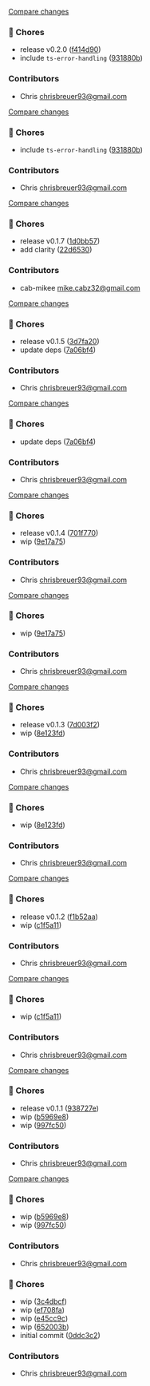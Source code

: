[Compare changes](https://github.com/stacksjs/better-dx/compare/v0.1.7...v0.2.0)

### 🧹 Chores

- release v0.2.0 ([f414d90](https://github.com/stacksjs/better-dx/commit/f414d90))
- include `ts-error-handling` ([931880b](https://github.com/stacksjs/better-dx/commit/931880b))

### Contributors

- Chris <chrisbreuer93@gmail.com>

[Compare changes](https://github.com/stacksjs/better-dx/compare/v0.1.7...HEAD)

### 🧹 Chores

- include `ts-error-handling` ([931880b](https://github.com/stacksjs/better-dx/commit/931880b))

### Contributors

- Chris <chrisbreuer93@gmail.com>

[Compare changes](https://github.com/stacksjs/better-dx/compare/v0.1.5...v0.1.7)

### 🧹 Chores

- release v0.1.7 ([1d0bb57](https://github.com/stacksjs/better-dx/commit/1d0bb57))
- add clarity ([22d6530](https://github.com/stacksjs/better-dx/commit/22d6530))

### Contributors

- cab-mikee <mike.cabz32@gmail.com>

[Compare changes](https://github.com/stacksjs/better-dx/compare/v0.1.4...v0.1.5)

### 🧹 Chores

- release v0.1.5 ([3d7fa20](https://github.com/stacksjs/better-dx/commit/3d7fa20))
- update deps ([7a06bf4](https://github.com/stacksjs/better-dx/commit/7a06bf4))

### Contributors

- Chris <chrisbreuer93@gmail.com>

[Compare changes](https://github.com/stacksjs/better-dx/compare/v0.1.4...HEAD)

### 🧹 Chores

- update deps ([7a06bf4](https://github.com/stacksjs/better-dx/commit/7a06bf4))

### Contributors

- Chris <chrisbreuer93@gmail.com>

[Compare changes](https://github.com/stacksjs/better-dx/compare/v0.1.3...v0.1.4)

### 🧹 Chores

- release v0.1.4 ([701f770](https://github.com/stacksjs/better-dx/commit/701f770))
- wip ([9e17a75](https://github.com/stacksjs/better-dx/commit/9e17a75))

### Contributors

- Chris <chrisbreuer93@gmail.com>

[Compare changes](https://github.com/stacksjs/better-dx/compare/v0.1.3...HEAD)

### 🧹 Chores

- wip ([9e17a75](https://github.com/stacksjs/better-dx/commit/9e17a75))

### Contributors

- Chris <chrisbreuer93@gmail.com>

[Compare changes](https://github.com/stacksjs/development/compare/v0.1.2...v0.1.3)

### 🧹 Chores

- release v0.1.3 ([7d003f2](https://github.com/stacksjs/development/commit/7d003f2))
- wip ([8e123fd](https://github.com/stacksjs/development/commit/8e123fd))

### Contributors

- Chris <chrisbreuer93@gmail.com>

[Compare changes](https://github.com/stacksjs/development/compare/v0.1.2...HEAD)

### 🧹 Chores

- wip ([8e123fd](https://github.com/stacksjs/development/commit/8e123fd))

### Contributors

- Chris <chrisbreuer93@gmail.com>

[Compare changes](https://github.com/stacksjs/development/compare/v0.1.1...v0.1.2)

### 🧹 Chores

- release v0.1.2 ([f1b52aa](https://github.com/stacksjs/development/commit/f1b52aa))
- wip ([c1f5a11](https://github.com/stacksjs/development/commit/c1f5a11))

### Contributors

- Chris <chrisbreuer93@gmail.com>

[Compare changes](https://github.com/stacksjs/development/compare/v0.1.1...HEAD)

### 🧹 Chores

- wip ([c1f5a11](https://github.com/stacksjs/development/commit/c1f5a11))

### Contributors

- Chris <chrisbreuer93@gmail.com>

[Compare changes](https://github.com/stacksjs/development/compare/v0.1.0...v0.1.1)

### 🧹 Chores

- release v0.1.1 ([938727e](https://github.com/stacksjs/development/commit/938727e))
- wip ([b5969e8](https://github.com/stacksjs/development/commit/b5969e8))
- wip ([997fc50](https://github.com/stacksjs/development/commit/997fc50))

### Contributors

- Chris <chrisbreuer93@gmail.com>

[Compare changes](https://github.com/stacksjs/development/compare/v0.1.0...HEAD)

### 🧹 Chores

- wip ([b5969e8](https://github.com/stacksjs/development/commit/b5969e8))
- wip ([997fc50](https://github.com/stacksjs/development/commit/997fc50))

### Contributors

- Chris <chrisbreuer93@gmail.com>

### 🧹 Chores

- wip ([3c4dbcf](https://github.com/stacksjs/development/commit/3c4dbcf))
- wip ([ef708fa](https://github.com/stacksjs/development/commit/ef708fa))
- wip ([e45cc9c](https://github.com/stacksjs/development/commit/e45cc9c))
- wip ([652003b](https://github.com/stacksjs/development/commit/652003b))
- initial commit ([0ddc3c2](https://github.com/stacksjs/development/commit/0ddc3c2))

### Contributors

- Chris <chrisbreuer93@gmail.com>
